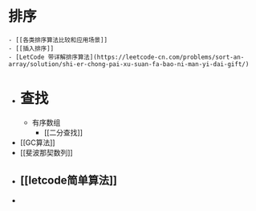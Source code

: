# 排序
	- [[各类排序算法比较和应用场景]]
	- [[插入排序]]
	- [LetCode 带详解排序算法](https://leetcode-cn.com/problems/sort-an-array/solution/shi-er-chong-pai-xu-suan-fa-bao-ni-man-yi-dai-gift/)
- # 查找
	- 有序数组
		- [[二分查找]]
- [[GC算法]]
- [[斐波那契数列]]
- ## [[letcode简单算法]]
-